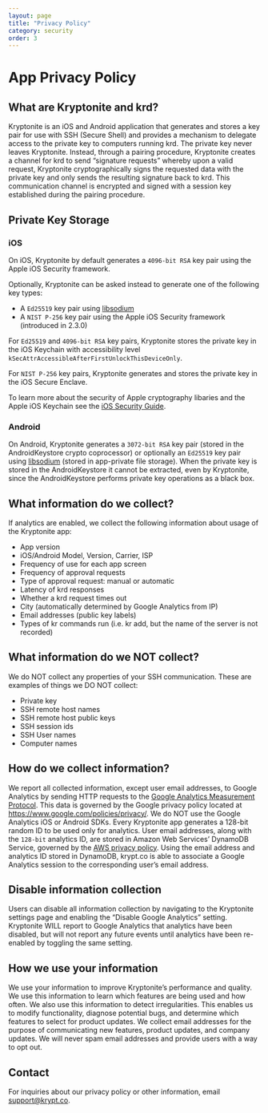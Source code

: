 ```yaml
---
layout: page
title: "Privacy Policy"
category: security
order: 3
---
```


# App Privacy Policy

## What are Kryptonite and krd?

Kryptonite is an iOS and Android application that generates and stores a key pair for use with SSH (Secure Shell) and provides a mechanism to delegate access to the private key to computers running krd. The private key never leaves Kryptonite. Instead, through a pairing procedure, Kryptonite creates a channel for krd to send “signature requests” whereby upon a valid request, Kryptonite cryptographically signs the requested data with the private key and only sends the resulting signature back to krd. This communication channel is encrypted and signed with a session key established during the pairing procedure.

## Private Key Storage

### iOS
On iOS, Kryptonite by default generates a `4096-bit RSA` key pair using the Apple iOS Security framework.

Optionally, Kryptonite can be asked instead to generate one of the following key types:
- A `Ed25519` key pair using [libsodium](https://download.libsodium.org/doc/)
- A `NIST P-256` key pair using the Apple iOS Security framework (introduced in 2.3.0) 

For `Ed25519` and `4096-bit RSA` key pairs, Kryptonite stores the private key in the iOS Keychain with accessibility level `kSecAttrAccessibleAfterFirstUnlockThisDeviceOnly`. 

For `NIST P-256` key pairs, Kryptonite generates and stores the private key in the iOS Secure Enclave.

To learn more about the security of Apple cryptography libaries and the Apple iOS Keychain see the [iOS Security Guide](https://www.apple.com/business/docs/iOS_Security_Guide.pdf).

### Android
On Android, Kryptonite generates a `3072-bit RSA` key pair (stored in the AndroidKeystore crypto coprocessor) or optionally an `Ed25519` key pair using [libsodium](https://download.libsodium.org/doc/) (stored in app-private file storage). When the private key is stored in the AndroidKeystore it cannot be extracted, even by Kryptonite, since the AndroidKeystore performs private key operations as a black box.

## What information do we collect?
If analytics are enabled, we collect the following information about usage of the Kryptonite app:

- App version
- iOS/Android Model, Version, Carrier, ISP
- Frequency of use for each app screen
- Frequency of approval requests
- Type of approval request: manual or automatic
- Latency of krd responses
- Whether a krd request times out
- City (automatically determined by Google Analytics from IP)
- Email addresses (public key labels)
- Types of kr commands run (i.e. kr add, but the name of the server is not recorded)

## What information do we NOT collect?
We do NOT collect any properties of your SSH communication. These are examples of things we DO NOT collect:

- Private key
- SSH remote host names
- SSH remote host public keys
- SSH session ids
- SSH User names
- Computer names

## How do we collect information?
We report all collected information, except user email addresses, to Google Analytics by sending HTTP requests to the [Google Analytics Measurement Protocol](https://developers.google.com/analytics/devguides/collection/protocol/v1/). This data is governed by the Google privacy policy located at https://www.google.com/policies/privacy/. We do NOT use the Google Analytics iOS or Android SDKs. Every Kryptonite app generates a 128-bit random ID to be used only for analytics. User email addresses, along with the `128-bit` analytics ID, are stored in Amazon Web Services’ DynamoDB Service, governed by the [AWS privacy policy](https://aws.amazon.com/privacy/). Using the email address and analytics ID stored in DynamoDB, krypt.co is able to associate a Google Analytics session to the corresponding user’s email address.

## Disable information collection

Users can disable all information collection by navigating to the Kryptonite settings page and enabling the “Disable Google Analytics” setting. Kryptonite WILL report to Google Analytics that analytics have been disabled, but will not report any future events until analytics have been re-enabled by toggling the same setting.

## How we use your information

We use your information to improve Kryptonite’s performance and quality. We use this information to learn which features are being used and how often. We also use this information to detect irregularities. This enables us to modify functionality, diagnose potential bugs, and determine which features to select for product updates. 
We collect email addresses for the purpose of communicating new features, product updates, and company updates. We will never spam email addresses and provide users with a way to opt out.

## Contact
For inquiries about our privacy policy or other information, email support@krypt.co.
